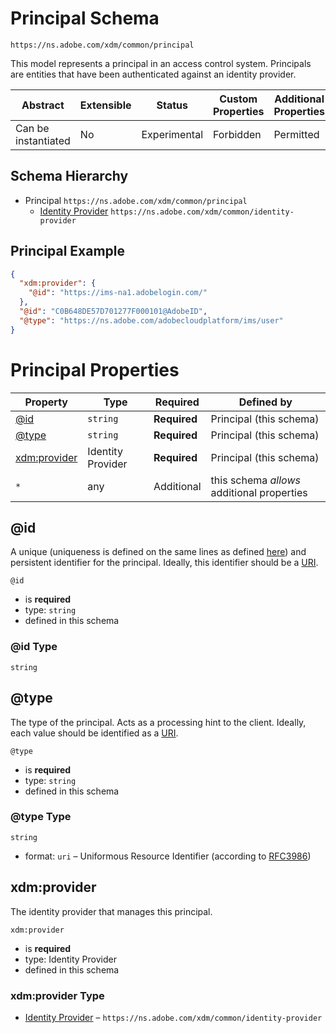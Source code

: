
# Principal Schema

```
https://ns.adobe.com/xdm/common/principal
```

This model represents a principal in an access control system. Principals are entities that have been authenticated against an identity provider.

| Abstract | Extensible | Status | Custom Properties | Additional Properties | Defined In |
|----------|------------|--------|-------------------|-----------------------|------------|
| Can be instantiated | No | Experimental | Forbidden | Permitted | [common/principal.schema.json](common/principal.schema.json) |

## Schema Hierarchy

* Principal `https://ns.adobe.com/xdm/common/principal`
  * [Identity Provider](identity-provider.schema.md) `https://ns.adobe.com/xdm/common/identity-provider`

## Principal Example
```json
{
  "xdm:provider": {
    "@id": "https://ims-na1.adobelogin.com/"
  },
  "@id": "C0B648DE57D701277F000101@AdobeID",
  "@type": "https://ns.adobe.com/adobecloudplatform/ims/user"
}
```

# Principal Properties

| Property | Type | Required | Defined by |
|----------|------|----------|------------|
| [@id](#@id) | `string` | **Required** | Principal (this schema) |
| [@type](#@type) | `string` | **Required** | Principal (this schema) |
| [xdm:provider](#xdmprovider) | Identity Provider | **Required** | Principal (this schema) |
| `*` | any | Additional | this schema *allows* additional properties |

## @id

A unique (uniqueness is defined on the same lines as defined [here](https://tools.ietf.org/html/rfc8141#section-5)) and persistent identifier for the principal. Ideally, this identifier should be a [URI](https://tools.ietf.org/html/rfc3986).

`@id`
* is **required**
* type: `string`
* defined in this schema

### @id Type


`string`






## @type

The type of the principal. Acts as a processing hint to the client. Ideally, each value should be identified as a [URI](https://tools.ietf.org/html/rfc3986).

`@type`
* is **required**
* type: `string`
* defined in this schema

### @type Type


`string`
* format: `uri` – Uniformous Resource Identifier (according to [RFC3986](http://tools.ietf.org/html/rfc3986))






## xdm:provider

The identity provider that manages this principal.

`xdm:provider`
* is **required**
* type: Identity Provider
* defined in this schema

### xdm:provider Type


* [Identity Provider](identity-provider.schema.md) – `https://ns.adobe.com/xdm/common/identity-provider`





